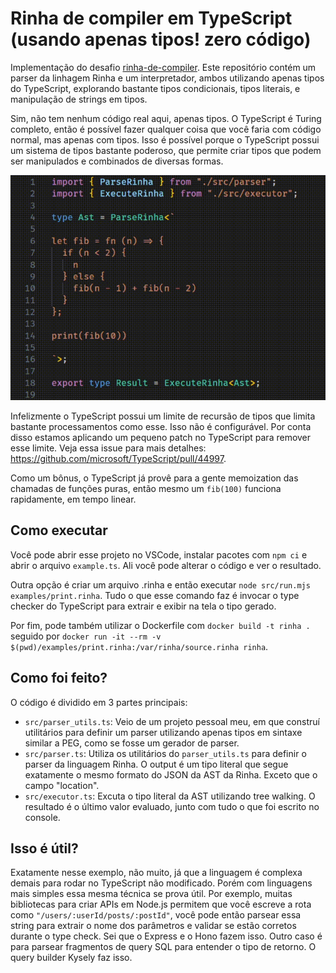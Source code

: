 # Rinha de compiler em TypeScript (usando apenas tipos! zero código)

Implementação do desafio [rinha-de-compiler](https://github.com/aripiprazole/rinha-de-compiler/). Este repositório contém um parser da linhagem Rinha e um interpretador, ambos utilizando apenas tipos do TypeScript, explorando bastante tipos condicionais, tipos literais, e manipulação de strings em tipos.

Sim, não tem nenhum código real aqui, apenas tipos. O TypeScript é Turing completo, então é possível fazer qualquer coisa que você faria com código normal, mas apenas com tipos. Isso é possível porque o TypeScript possui um sistema de tipos bastante poderoso, que permite criar tipos que podem ser manipulados e combinados de diversas formas.

![GIF](demo.gif)

Infelizmente o TypeScript possui um limite de recursão de tipos que limita bastante processamentos como esse. Isso não é configurável. Por conta disso estamos aplicando um pequeno patch no TypeScript para remover esse limite. Veja essa issue para mais detalhes: https://github.com/microsoft/TypeScript/pull/44997.

Como um bônus, o TypeScript já provê para a gente memoization das chamadas de funções puras, então mesmo um `fib(100)` funciona rapidamente, em tempo linear.

## Como executar

Você pode abrir esse projeto no VSCode, instalar pacotes com `npm ci` e abrir o arquivo `example.ts`. Ali você pode alterar o código e ver o resultado.

Outra opção é criar um arquivo .rinha e então executar `node src/run.mjs examples/print.rinha`. Tudo o que esse comando faz é invocar o type checker do TypeScript para extrair e exibir na tela o tipo gerado.

Por fim, pode também utilizar o Dockerfile com `docker build -t rinha .` seguido por `docker run -it --rm -v $(pwd)/examples/print.rinha:/var/rinha/source.rinha rinha`.

## Como foi feito?

O código é dividido em 3 partes principais:

- `src/parser_utils.ts`: Veio de um projeto pessoal meu, em que construí utilitários para definir um parser utilizando apenas tipos em sintaxe similar a PEG, como se fosse um gerador de parser.
- `src/parser.ts`: Utiliza os utilitários do `parser_utils.ts` para definir o parser da linguagem Rinha. O output é um tipo literal que segue exatamente o mesmo formato do JSON da AST da Rinha. Exceto que o campo "location".
- `src/executor.ts`: Excuta o tipo literal da AST utilizando tree walking. O resultado é o último valor evaluado, junto com tudo o que foi escrito no console.

## Isso é útil?

Exatamente nesse exemplo, não muito, já que a linguagem é complexa demais para rodar no TypeScript não modificado. Porém com linguagens mais simples essa mesma técnica se prova útil. Por exemplo, muitas bibliotecas para criar APIs em Node.js permitem que você escreve a rota como `"/users/:userId/posts/:postId"`, você pode então parsear essa string para extrair o nome dos parâmetros e validar se estão corretos durante o type check. Sei que o Express e o Hono fazem isso. Outro caso é para parsear fragmentos de query SQL para entender o tipo de retorno. O query builder Kysely faz isso.
